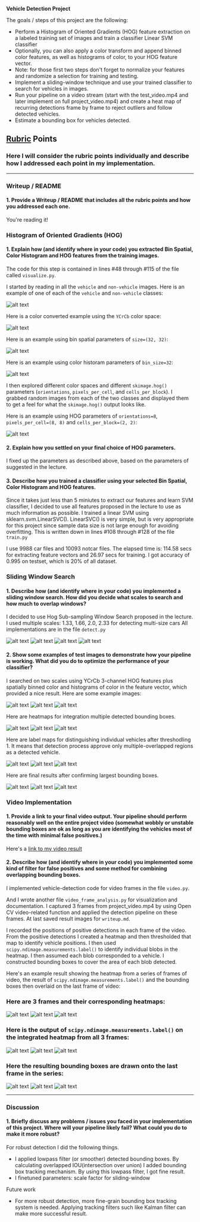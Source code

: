 **Vehicle Detection Project**

The goals / steps of this project are the following:

* Perform a Histogram of Oriented Gradients (HOG) feature extraction on a labeled training set of images and train a classifier Linear SVM classifier
* Optionally, you can also apply a color transform and append binned color features, as well as histograms of color, to your HOG feature vector. 
* Note: for those first two steps don't forget to normalize your features and randomize a selection for training and testing.
* Implement a sliding-window technique and use your trained classifier to search for vehicles in images.
* Run your pipeline on a video stream (start with the test_video.mp4 and later implement on full project_video.mp4) and create a heat map of recurring detections frame by frame to reject outliers and follow detected vehicles.
* Estimate a bounding box for vehicles detected.

[//]: # (Image References)
[car_notcar]: ./output_images/car_notcar.png
[color_conversion]: ./output_images/color_conversion.png
[hog]: ./output_images/hog.png
[bin_spatial]: ./output_images/bin_spatial.png
[color_histogram]: ./output_images/color_histogram.png

[sliding_window0]: ./output_images/sliding_window_1.1.png
[sliding_window1]: ./output_images/sliding_window_1.3.png
[sliding_window2]: ./output_images/sliding_window_1.5.png
[sliding_window3]: ./output_images/sliding_window_1.7.png

[base_detection0]: ./output_images/test1.jpg
[base_detection1]: ./output_images/test3.jpg
[base_detection2]: ./output_images/test4.jpg

[heatmap0]: ./output_images/heatmap_test1.jpg
[heatmap1]: ./output_images/heatmap_test3.jpg
[heatmap2]: ./output_images/heatmap_test4.jpg

[label0]: ./output_images/label_test1.jpg
[label1]: ./output_images/label_test3.jpg
[label2]: ./output_images/label_test4.jpg

[final0]: ./output_images/final_test1.jpg
[final1]: ./output_images/final_test3.jpg
[final2]: ./output_images/final_test4.jpg

[video_heatmap0]: ./output_images/heatmap_video_frame0.png
[video_heatmap1]: ./output_images/heatmap_video_frame1.png
[video_heatmap2]: ./output_images/heatmap_video_frame2.png

[video_label0]: ./output_images/label_video_frame0.png
[video_label1]: ./output_images/label_video_frame1.png
[video_label2]: ./output_images/label_video_frame2.png

[video_final0]: ./output_images/final_video_frame0.png
[video_final1]: ./output_images/final_video_frame1.png
[video_final2]: ./output_images/final_video_frame2.png

[image3]: ./examples/sliding_windows.jpg
[image4]: ./examples/sliding_window.jpg
[image5]: ./examples/bboxes_and_heat.png
[image6]: ./examples/labels_map.png
[image7]: ./examples/output_bboxes.png
[video1]: ./project_video.mp4

## [Rubric](https://review.udacity.com/#!/rubrics/513/view) Points
### Here I will consider the rubric points individually and describe how I addressed each point in my implementation.  

---
### Writeup / README

#### 1. Provide a Writeup / README that includes all the rubric points and how you addressed each one.

You're reading it!

### Histogram of Oriented Gradients (HOG)

#### 1. Explain how (and identify where in your code) you extracted Bin Spatial, Color Histogram and HOG features from the training images.

The code for this step is contained in lines #48 through #115 of the file called `visualize.py`.

I started by reading in all the `vehicle` and `non-vehicle` images.  Here is an example of one of each of the `vehicle` and `non-vehicle` classes:

![alt text][car_notcar]

Here is a color converted example using the `YCrCb` color space:

![alt text][color_conversion]

Here is an example using bin spatial parameters of `size=(32, 32)`:

![alt text][bin_spatial]

Here is an example using color historam parameters of `bin_size=32`:

![alt text][color_histogram]

I then explored different color spaces and different `skimage.hog()` parameters (`orientations`, `pixels_per_cell`, and `cells_per_block`).  I grabbed random images from each of the two classes and displayed them to get a feel for what the `skimage.hog()` output looks like.

Here is an example using HOG parameters of `orientations=8`, `pixels_per_cell=(8, 8)` and `cells_per_block=(2, 2)`:

![alt text][hog]

#### 2. Explain how you settled on your final choice of HOG parameters.

I fixed up the parameters as described above, based on the parameters of suggested in the lecture.

#### 3. Describe how you trained a classifier using your selected Bin Spatial, Color Histogram and HOG features.

Since it takes just less than 5 miniutes to extract our features and learn SVM classifier, I decided to use all features proposed in the lecture to use as much information as possible.
I trained a linear SVM using sklearn.svm.LinearSVC(). LinearSVC() is very simple, but is very appropriate for this project since sample data size is not large enough for avoiding overfitting.
This is written down in lines #108 through #128 of the file `train.py`

I use 9988 car files and 10093 notcar files.
The elapsed time is: 114.58 secs for extracting feature vectors and 26.97 secs for training.
I got accuracy of  0.995 on testset, which is 20% of all dataset.

### Sliding Window Search

#### 1. Describe how (and identify where in your code) you implemented a sliding window search.  How did you decide what scales to search and how much to overlap windows?

I decided to use Hog Sub-sampling Window Search proposed in the lecture.
I used multiple scales: 1.33, 1.66, 2.0, 2.33 for detecting multi-size cars
All implementations are in the file `detect.py`

![alt text][sliding_window0]
![alt text][sliding_window1]
![alt text][sliding_window2]
![alt text][sliding_window3]

#### 2. Show some examples of test images to demonstrate how your pipeline is working.  What did you do to optimize the performance of your classifier?

I searched on two scales using YCrCb 3-channel HOG features plus spatially binned color and histograms of color in the feature vector, which provided a nice result.  Here are some example images:

![alt text][base_detection0]
![alt text][base_detection1]
![alt text][base_detection2]

Here are heatmaps for integration multiple detected bounding boxes.

![alt text][heatmap0]
![alt text][heatmap0]
![alt text][heatmap0]

Here are label maps for distinguishing individual vehicles after threshodling 1. It means that detection process approve only multiple-overlapped regions as a detected vehicle.

![alt text][label0]
![alt text][label1]
![alt text][label2]

Here are final results after confirming largest bounding boxes.

![alt text][final0]
![alt text][final1]
![alt text][final2]

### Video Implementation

#### 1. Provide a link to your final video output.  Your pipeline should perform reasonably well on the entire project video (somewhat wobbly or unstable bounding boxes are ok as long as you are identifying the vehicles most of the time with minimal false positives.)
Here's a [link to my video result](./result_project_video.mp4)


#### 2. Describe how (and identify where in your code) you implemented some kind of filter for false positives and some method for combining overlapping bounding boxes.

I implemented vehicle-detection code for video frames in the file `video.py`.

And I wrote another file `video_frame_analysis.py` for visualization and documentation. I captured 3 frames from project_video.mp4 by using Open CV video-related function and applied the detection pipeline on these frames. At last saved result images for `writeup.md`.

I recorded the positions of positive detections in each frame of the video.  From the positive detections I created a heatmap and then thresholded that map to identify vehicle positions.  I then used `scipy.ndimage.measurements.label()` to identify individual blobs in the heatmap.  I then assumed each blob corresponded to a vehicle.  I constructed bounding boxes to cover the area of each blob detected.

Here's an example result showing the heatmap from a series of frames of video, the result of `scipy.ndimage.measurements.label()` and the bounding boxes then overlaid on the last frame of video:

### Here are 3 frames and their corresponding heatmaps:

![alt text][video_heatmap0]
![alt text][video_heatmap1]
![alt text][video_heatmap2]

### Here is the output of `scipy.ndimage.measurements.label()` on the integrated heatmap from all 3 frames:
![alt text][video_label0]
![alt text][video_label1]
![alt text][video_label2]

### Here the resulting bounding boxes are drawn onto the last frame in the series:
![alt text][video_final0]
![alt text][video_final1]
![alt text][video_final2]

---

### Discussion

#### 1. Briefly discuss any problems / issues you faced in your implementation of this project.  Where will your pipeline likely fail?  What could you do to make it more robust?

For robust detection I did the following things.
* I applied lowpass filter (or smoother) detected bounding boxes. By calculating overlapped IOU(intersection over union) I added bounding box tracking mechanism. By using this lowpass filter, I got fine result.
* I finetuned parameters: scale factor for sliding-window

Future work
* For more robust detection, more fine-grain bounding box tracking system is needed. Applying tracking filters such like Kalman filter can make more successful result.
